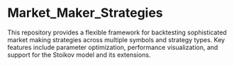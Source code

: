 # Market_Maker_Strategies
This repository provides a flexible framework for backtesting sophisticated market making strategies across multiple symbols and strategy types. Key features include parameter optimization, performance visualization, and support for the Stoikov model and its extensions.
